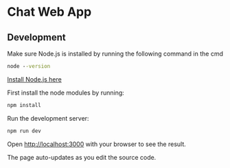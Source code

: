 # Chat Web App

## Development

Make sure Node.js is installed by running the following command in the cmd

```cmd
node --version
```

[Install Node.js here](https://nodejs.org/en/download)

First install the node modules by running:
```cmd
npm install
```
Run the development server:

```cmd
npm run dev
```

Open [http://localhost:3000](http://localhost:3000) with your browser to see the result.

The page auto-updates as you edit the source code.